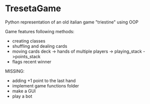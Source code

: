 # TresetaGame
Python representation of an old italian game "triestine" using OOP 

Game features following methods:
- creating classes
- shuffling and dealing cards
- moving cards deck -> hands of multiple players -> playing_stack ->points_stack
- flags recent winner



MISSING:
- adding +1 point to the last hand
- implement game functions folder
- make a GUI
- play a bot